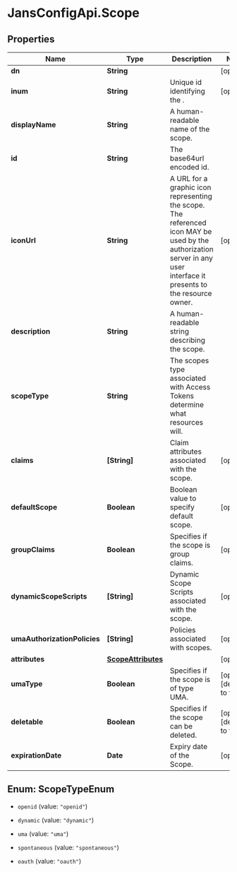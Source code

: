 # JansConfigApi.Scope

## Properties

Name | Type | Description | Notes
------------ | ------------- | ------------- | -------------
**dn** | **String** |  | [optional] 
**inum** | **String** | Unique id identifying the . | [optional] 
**displayName** | **String** | A human-readable name of the scope. | 
**id** | **String** | The base64url encoded id. | 
**iconUrl** | **String** | A URL for a graphic icon representing the scope. The referenced icon MAY be used by the authorization server in any user interface it presents to the resource owner. | [optional] 
**description** | **String** | A human-readable string describing the scope. | 
**scopeType** | **String** | The scopes type associated with Access Tokens determine what resources will. | 
**claims** | **[String]** | Claim attributes associated with the scope. | [optional] 
**defaultScope** | **Boolean** | Boolean value to specify default scope. | [optional] 
**groupClaims** | **Boolean** | Specifies if the scope is group claims. | [optional] 
**dynamicScopeScripts** | **[String]** | Dynamic Scope Scripts associated with the scope. | [optional] 
**umaAuthorizationPolicies** | **[String]** | Policies associated with scopes. | [optional] 
**attributes** | [**ScopeAttributes**](ScopeAttributes.md) |  | [optional] 
**umaType** | **Boolean** | Specifies if the scope is of type UMA. | [optional] [default to false]
**deletable** | **Boolean** | Specifies if the scope can be deleted. | [optional] [default to false]
**expirationDate** | **Date** | Expiry date of the Scope. | [optional] 



## Enum: ScopeTypeEnum


* `openid` (value: `"openid"`)

* `dynamic` (value: `"dynamic"`)

* `uma` (value: `"uma"`)

* `spontaneous` (value: `"spontaneous"`)

* `oauth` (value: `"oauth"`)




